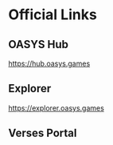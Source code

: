 # Official Links

## OASYS Hub

https://hub.oasys.games

## Explorer

https://explorer.oasys.games

## Verses Portal